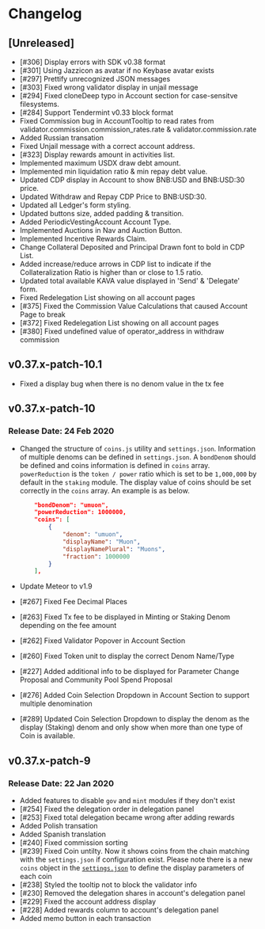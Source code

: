 # Changelog

## [Unreleased]

* [#306] Display errors with SDK v0.38 format
* [#301] Using Jazzicon as avatar if no Keybase avatar exists
* [#297] Prettify unrecognized JSON messages
* [#303] Fixed wrong validator display in unjail message
* [#294] Fixed cloneDeep typo in Account section for case-sensitve filesystems.
* [#284] Support Tendermint v0.33 block format
* Fixed Commission bug in AccountTooltip to read rates from validator.commission.commission_rates.rate & validator.commission.rate
*  Added Russian transation
* Fixed Unjail message with a correct account address.
* [#323] Display rewards amount in activities list.
* Implemented maximum USDX draw debt amount.
* Implemented min liquidation ratio & min repay debt value.
* Updated CDP display in Account to show BNB:USD and BNB:USD:30 price.
* Updated Withdraw and Repay CDP Price to BNB:USD:30.
* Updated all Ledger's form styling.
* Updated buttons size, added padding & transition.
* Added PeriodicVestingAccount Account Type.
* Implemented Auctions in Nav and Auction Button.
* Implemented Incentive Rewards Claim.
* Change Collateral Deposited and Principal Drawn font to bold in CDP List. 
* Added increase/reduce arrows in CDP list to indicate if the Collateralization Ratio is higher than or close to 1.5 ratio.
* Updated total available KAVA value displayed in 'Send' & 'Delegate' form.
* Fixed Redelegation List showing on all account pages
* [#375] Fixed the Commission Value Calculations that caused Account Page to break 
* [#372] Fixed Redelegation List showing on all account pages  
* [#380] Fixed undefined value of operator_address in withdraw commission

## v0.37.x-patch-10.1

* Fixed a display bug when there is no denom value in the tx fee

## v0.37.x-patch-10

### Release Date: 24 Feb 2020

* Changed the structure of `coins.js` utility and `settings.json`. Information of multiple denoms can be defined in `settings.json`. A `bondDenom` should be defined and coins information is defined in `coins` array. `powerReduction` is the `token / power` ratio which is set to be `1,000,000` by default in the `staking` module. The display value of coins should be set correctly in the `coins` array. An example is as below.

    ```json
        "bondDenom": "umuon",
        "powerReduction": 1000000,
        "coins": [
            {
                "denom": "umuon",
                "displayName": "Muon",
                "displayNamePlural": "Muons",
                "fraction": 1000000
            }
        ],
    ```

* Update Meteor to v1.9
* [#267] Fixed Fee Decimal Places
* [#263] Fixed Tx fee to be displayed in Minting or Staking Denom depending on the fee amount
* [#262] Fixed Validator Popover in Account Section
* [#260] Fixed Token unit to display the correct Denom Name/Type  
* [#227] Added additional info to be displayed for Parameter Change Proposal and Community Pool Spend Proposal
* [#276] Added Coin Selection Dropdown in Account Section to support multiple denomination
* [#289] Updated Coin Selection Dropdown to display the denom as the display (Staking) denom and only show when more than one type of Coin is available.

## v0.37.x-patch-9

### Release Date: 22 Jan 2020

* Added features to disable `gov` and `mint` modules if they don't exist
* [#254] Fixed the delegation order in delegation panel
* [#253] Fixed total delegation became wrong after adding rewards
* Added Polish transation
* Added Spanish translation
* [#240] Fixed commission sorting
* [#239] Fixed Coin untilty. Now it shows coins from the chain matching with the `settings.json` if configuration exist. Please note there is a new `coins` object in the [`settings.json`](https://github.com/forbole/big_dipper/blob/master/default_settings.json#L17) to define the display parameters of each coin
* [#238] Styled the tooltip not to block the validator info
* [#230] Removed the delegation shares in account's delegation panel
* [#229] Fixed the account address display 
* [#228] Added rewards column to account's delegation panel
* Added memo button in each transaction
